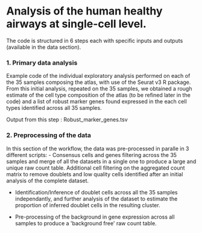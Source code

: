 # Analysis of the human healthy airways at single-cell level.
The code is structured in 6 steps each with specific inputs and outputs (available in the data section).

### 1. Primary data analysis
Example code of the individual exploratory analysis performed on each of the 35 samples composing the atlas, with use of the Seurat v3 R package. From this initial analysis, repeated on the 35 samples, we obtained a rough estimate of the cell type composition of the atlas (to be refined later in the code) and a list of robust marker genes found expressed in the each cell types identified across all 35 samples.

Output from this step : Robust_marker_genes.tsv

### 2. Preprocessing of the data
In this section of the workflow, the data was pre-processed in paralle in 3 different scripts: 
    - Consensus cells and genes filtering across the 35 samples and merge of all the datasets in a single one to produce a large and unique raw count table. Additional cell filtering on the aggregated count matrix to remove doublets and low quality cells identified after an initial analysis of the complete dataset.
    
   - Identification/Inference of doublet cells across all the 35 samples independantly, and further analysis of the dataset to estimate the proportion of inferred doublet cells in the resulting cluster.   
    
   - Pre-processing of the background in gene expression across all samples to produce a 'background free' raw count table.  


